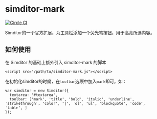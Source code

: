 # simditor-mark

[![Circle CI](https://circleci.com/gh/mycolorway/simditor-mark.png?circle-token=3c093222beaf3c0a591da280aef618efb906ec65)](https://circleci.com/gh/mycolorway/simditor-mark)

Simditor的一个官方扩展，为工具栏添加一个荧光笔按钮，用于高亮所选内容。

## 如何使用

在 Simditor 的基础上额外引入 simditor-mark 的脚本

````
<script src="/path/to/simditor-mark.js"></script>
````

在初始化simditor的时候，在`toolbar`选项中加入`mark`即可，如：

````
var simditor = new Simditor({
  textarea: '#textarea',
  toolbar: ['mark', 'title', 'bold', 'italic', 'underline', 'strikethrough', 'color', '|', 'ol', 'ul', 'blockquote', 'code', 'table', ]
});

````